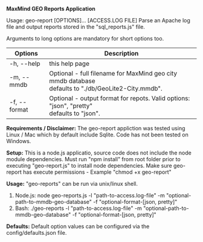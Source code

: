 **MaxMind GEO Reports Application**

Usage: geo-report [OPTIONS]... [ACCESS.LOG FILE]
Parse an Apache log file and output reports stored in the "sql_reports.js" file.

Arguments to long options are mandatory for short options too.

| Options  | Description |
|---|---|
| -h, --help | this help page |
| -m, --mmdb | Optional - full filename for MaxMind geo city mmdb database<br/>defaults to "./db/GeoLite2-City.mmdb". |
| -f, --format | Optional - output format for repots.  Valid options: "json", "pretty"<br/>defaults to "json". |

**Requirements / Disclaimer:**
The geo-report appliction was tested using Linux / Mac which by default include Sqlite.  Code has not
been tested on Windows.

**Setup:**
This is a node.js applicatio, source code does not include the node module dependencies.  Must run "npm install" from 
root folder prior to executing "geo-report.js" to install node dependencies.  Make sure geo-report has execute
permissions - Example "chmod +x geo-report"

**Usage:**
"geo-reports" can be run via unix/linux shell.
1. Node.js: node geo-reports.js -l "path-to-access.log-file" -m "optional-path-to-mmdb-geo-database" -f "optional-format-[json, pretty]"
2. Bash: ./geo-reports -l "path-to-access.log-file" -m "optional-path-to-mmdb-geo-database" -f "optional-format-[json, pretty]"

**Defaults:**
Default option values can be configured via the config/defaults.json file.